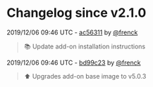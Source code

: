 # Changelog since v2.1.0

2019/12/06 09:46 UTC - [ac56311](https://github.com/hassio-addons/addon-tor/commit/ac56311b0d21f46ca6d18f11ff6244c762ff9dc6) by [@frenck](https://github.com/frenck)
> :books: Update add-on installation instructions 

2019/12/06 09:46 UTC - [bd99c23](https://github.com/hassio-addons/addon-tor/commit/bd99c23d0e48abb28e3e35243f65d2a2c12988a4) by [@frenck](https://github.com/frenck)
> :arrow_up: Upgrades add-on base image to v5.0.3 

